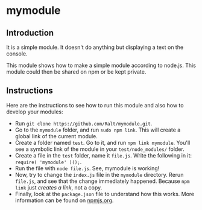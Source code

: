 mymodule
===

Introduction
---

It is a simple module. It doesn't do anything but displaying a text on the console.

This module shows how to make a simple module according to node.js. This module
could then be shared on npm or be kept private.

Instructions
---

Here are the instructions to see how to run this module and also how to develop
your modules:

- Run `git clone https://github.com/Ralt/mymodule.git`.
- Go to the `mymodule` folder, and run `sudo npm link`. This will create a global link
of the current module.
- Create a folder named `test`. Go to it, and run `npm link mymodule`. You'll see a
symbolic link of the module in your `test/node_modules/` folder.
- Create a file in the `test` folder, name it `file.js`. Write the following in it:
`require( 'mymodule' )();`.
- Run the file with `node file.js`. See, mymodule is working!
- Now, try to change the `index.js` file in the `mymodule` directory. Rerun `file.js`, and see
that the change immediately happened. Because `npm link` just *creates a link*, not a copy.
- Finally, look at the `package.json` file to understand how this works. More information
can be found on [npmjs.org](https://npmjs.org/doc/json.html).

